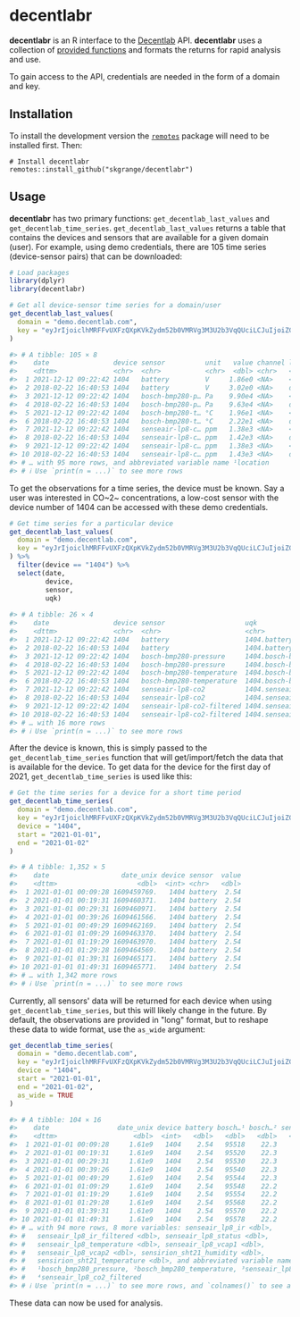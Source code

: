 # **decentlabr**

**decentlabr** is an R interface to the [Decentlab](https://www.decentlab.com) API. **decentlabr** uses a collection of [provided functions](https://docs.decentlab.com/data-access-guide/v5/index.html) and formats the returns for rapid analysis and use. 

To gain access to the API, credentials are needed in the form of a domain and key.

## Installation

To install the development version the [`remotes`](https://github.com/r-lib/remotes) package will need to be installed first. Then:

```
# Install decentlabr
remotes::install_github("skgrange/decentlabr")
```

## Usage

**decentlabr** has two primary functions: `get_decentlab_last_values` and `get_decentlab_time_series`. `get_decentlab_last_values` returns a table that contains the devices and sensors that are available for a given domain (user). For example, using demo credentials, there are 105 time series (device-sensor pairs) that can be downloaded:

``` r
# Load packages
library(dplyr)
library(decentlabr)

# Get all device-sensor time series for a domain/user
get_decentlab_last_values(
  domain = "demo.decentlab.com",
  key = "eyJrIjoiclhMRFFvUXFzQXpKVkZydm52b0VMRVg3M3U2b3VqQUciLCJuIjoiZGF0YS1xdWVyeS1hcGktZGVtby0yIiwiaWQiOjF9"
)

#> # A tibble: 105 × 8
#>    date                device sensor          unit   value channel locat…¹ uqk  
#>    <dttm>              <chr>  <chr>           <chr>  <dbl> <chr>   <chr>   <chr>
#>  1 2021-12-12 09:22:42 1404   battery         V     1.86e0 <NA>    <NA>    1404…
#>  2 2018-02-22 16:40:53 1404   battery         V     3.02e0 <NA>    dlr13-… 1404…
#>  3 2021-12-12 09:22:42 1404   bosch-bmp280-p… Pa    9.90e4 <NA>    <NA>    1404…
#>  4 2018-02-22 16:40:53 1404   bosch-bmp280-p… Pa    9.63e4 <NA>    dlr13-… 1404…
#>  5 2021-12-12 09:22:42 1404   bosch-bmp280-t… °C    1.96e1 <NA>    <NA>    1404…
#>  6 2018-02-22 16:40:53 1404   bosch-bmp280-t… °C    2.22e1 <NA>    dlr13-… 1404…
#>  7 2021-12-12 09:22:42 1404   senseair-lp8-c… ppm   1.38e3 <NA>    <NA>    1404…
#>  8 2018-02-22 16:40:53 1404   senseair-lp8-c… ppm   1.42e3 <NA>    dlr13-… 1404…
#>  9 2021-12-12 09:22:42 1404   senseair-lp8-c… ppm   1.38e3 <NA>    <NA>    1404…
#> 10 2018-02-22 16:40:53 1404   senseair-lp8-c… ppm   1.43e3 <NA>    dlr13-… 1404…
#> # … with 95 more rows, and abbreviated variable name ¹location
#> # ℹ Use `print(n = ...)` to see more rows
```

To get the observations for a time series, the device must be known. Say a user was interested in CO~2~ concentrations, a low-cost sensor with the device number of 1404 can be accessed with these demo credentials. 

``` r
# Get time series for a particular device
get_decentlab_last_values(
  domain = "demo.decentlab.com",
  key = "eyJrIjoiclhMRFFvUXFzQXpKVkZydm52b0VMRVg3M3U2b3VqQUciLCJuIjoiZGF0YS1xdWVyeS1hcGktZGVtby0yIiwiaWQiOjF9"
) %>% 
  filter(device == "1404") %>% 
  select(date,
         device,
         sensor,
         uqk)
         
#> # A tibble: 26 × 4
#>    date                device sensor                    uqk                     
#>    <dttm>              <chr>  <chr>                     <chr>                   
#>  1 2021-12-12 09:22:42 1404   battery                   1404.battery            
#>  2 2018-02-22 16:40:53 1404   battery                   1404.battery            
#>  3 2021-12-12 09:22:42 1404   bosch-bmp280-pressure     1404.bosch-bmp280-press…
#>  4 2018-02-22 16:40:53 1404   bosch-bmp280-pressure     1404.bosch-bmp280-press…
#>  5 2021-12-12 09:22:42 1404   bosch-bmp280-temperature  1404.bosch-bmp280-tempe…
#>  6 2018-02-22 16:40:53 1404   bosch-bmp280-temperature  1404.bosch-bmp280-tempe…
#>  7 2021-12-12 09:22:42 1404   senseair-lp8-co2          1404.senseair-lp8-co2   
#>  8 2018-02-22 16:40:53 1404   senseair-lp8-co2          1404.senseair-lp8-co2   
#>  9 2021-12-12 09:22:42 1404   senseair-lp8-co2-filtered 1404.senseair-lp8-co2-f…
#> 10 2018-02-22 16:40:53 1404   senseair-lp8-co2-filtered 1404.senseair-lp8-co2-f…
#> # … with 16 more rows
#> # ℹ Use `print(n = ...)` to see more rows
```

After the device is known, this is simply passed to the `get_decentlab_time_series` function that will get/import/fetch the data that is available for the device. To get data for the device for the first day of 2021, `get_decentlab_time_series` is used like this: 

``` r
# Get the time series for a device for a short time period
get_decentlab_time_series(
  domain = "demo.decentlab.com",
  key = "eyJrIjoiclhMRFFvUXFzQXpKVkZydm52b0VMRVg3M3U2b3VqQUciLCJuIjoiZGF0YS1xdWVyeS1hcGktZGVtby0yIiwiaWQiOjF9",
  device = "1404",
  start = "2021-01-01",
  end = "2021-01-02"
)

#> # A tibble: 1,352 × 5
#>    date                  date_unix device sensor  value
#>    <dttm>                    <dbl>  <int> <chr>   <dbl>
#>  1 2021-01-01 00:09:28 1609459769.   1404 battery  2.54
#>  2 2021-01-01 00:19:31 1609460371.   1404 battery  2.54
#>  3 2021-01-01 00:29:31 1609460971.   1404 battery  2.54
#>  4 2021-01-01 00:39:26 1609461566.   1404 battery  2.54
#>  5 2021-01-01 00:49:29 1609462169.   1404 battery  2.54
#>  6 2021-01-01 01:09:29 1609463370.   1404 battery  2.54
#>  7 2021-01-01 01:19:29 1609463970.   1404 battery  2.54
#>  8 2021-01-01 01:29:28 1609464569.   1404 battery  2.54
#>  9 2021-01-01 01:39:31 1609465171.   1404 battery  2.54
#> 10 2021-01-01 01:49:31 1609465771.   1404 battery  2.54
#> # … with 1,342 more rows
#> # ℹ Use `print(n = ...)` to see more rows
```

Currently, all sensors' data will be returned for each device when using `get_decentlab_time_series`, but this will likely change in the future. By default, the observations are provided in "long" format, but to reshape these data to wide format, use the `as_wide` argument: 

``` r
get_decentlab_time_series(
  domain = "demo.decentlab.com",
  key = "eyJrIjoiclhMRFFvUXFzQXpKVkZydm52b0VMRVg3M3U2b3VqQUciLCJuIjoiZGF0YS1xdWVyeS1hcGktZGVtby0yIiwiaWQiOjF9",
  device = "1404",
  start = "2021-01-01",
  end = "2021-01-02",
  as_wide = TRUE
)

#> # A tibble: 104 × 16
#>    date                 date_unix device battery bosch…¹ bosch…² sense…³ sense…⁴
#>    <dttm>                   <dbl>  <int>   <dbl>   <dbl>   <dbl>   <dbl>   <dbl>
#>  1 2021-01-01 00:09:28     1.61e9   1404    2.54   95518    22.3     532     537
#>  2 2021-01-01 00:19:31     1.61e9   1404    2.54   95520    22.3     531     537
#>  3 2021-01-01 00:29:31     1.61e9   1404    2.54   95530    22.3     530     535
#>  4 2021-01-01 00:39:26     1.61e9   1404    2.54   95540    22.3     534     535
#>  5 2021-01-01 00:49:29     1.61e9   1404    2.54   95544    22.3     533     534
#>  6 2021-01-01 01:09:29     1.61e9   1404    2.54   95548    22.2     542     537
#>  7 2021-01-01 01:19:29     1.61e9   1404    2.54   95554    22.2     576     560
#>  8 2021-01-01 01:29:28     1.61e9   1404    2.54   95568    22.2     569     577
#>  9 2021-01-01 01:39:31     1.61e9   1404    2.54   95570    22.2     550     555
#> 10 2021-01-01 01:49:31     1.61e9   1404    2.54   95578    22.2     539     542
#> # … with 94 more rows, 8 more variables: senseair_lp8_ir <dbl>,
#> #   senseair_lp8_ir_filtered <dbl>, senseair_lp8_status <dbl>,
#> #   senseair_lp8_temperature <dbl>, senseair_lp8_vcap1 <dbl>,
#> #   senseair_lp8_vcap2 <dbl>, sensirion_sht21_humidity <dbl>,
#> #   sensirion_sht21_temperature <dbl>, and abbreviated variable names
#> #   ¹bosch_bmp280_pressure, ²bosch_bmp280_temperature, ³senseair_lp8_co2,
#> #   ⁴senseair_lp8_co2_filtered
#> # ℹ Use `print(n = ...)` to see more rows, and `colnames()` to see all variable names
```

These data can now be used for analysis. 
